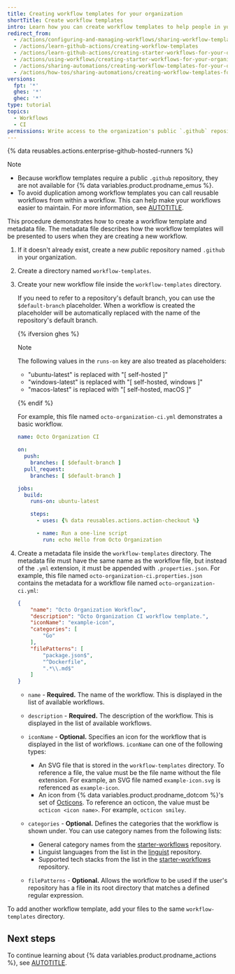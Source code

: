 ```yaml
---
title: Creating workflow templates for your organization
shortTitle: Create workflow templates
intro: Learn how you can create workflow templates to help people in your team add new workflows more easily.
redirect_from:
  - /actions/configuring-and-managing-workflows/sharing-workflow-templates-within-your-organization
  - /actions/learn-github-actions/creating-workflow-templates
  - /actions/learn-github-actions/creating-starter-workflows-for-your-organization
  - /actions/using-workflows/creating-starter-workflows-for-your-organization
  - /actions/sharing-automations/creating-workflow-templates-for-your-organization
  - /actions/how-tos/sharing-automations/creating-workflow-templates-for-your-organization
versions:
  fpt: '*'
  ghes: '*'
  ghec: '*'
type: tutorial
topics:
  - Workflows
  - CI
permissions: Write access to the organization's public `.github` repository. Templates can be used by organization members who have permission to create workflows.
---
```


{% data reusables.actions.enterprise-github-hosted-runners %}

> [!NOTE]
> * Because workflow templates require a public `.github` repository, they are not available for {% data variables.product.prodname_emus %}.
> * To avoid duplication among workflow templates you can call reusable workflows from within a workflow. This can help make your workflows easier to maintain. For more information, see [AUTOTITLE](/actions/using-workflows/reusing-workflows).

This procedure demonstrates how to create a workflow template and metadata file. The metadata file describes how the workflow templates will be presented to users when they are creating a new workflow.

1. If it doesn't already exist, create a new _public_ repository named `.github` in your organization.
1. Create a directory named `workflow-templates`.
1. Create your new workflow file inside the `workflow-templates` directory.

   If you need to refer to a repository's default branch, you can use the `$default-branch` placeholder. When a workflow is created the placeholder will be automatically replaced with the name of the repository's default branch.

   {% ifversion ghes %}

   > [!NOTE]
   > The following values in the `runs-on` key are also treated as placeholders:
   >
   > * "ubuntu-latest" is replaced with "[ self-hosted ]"
   > * "windows-latest" is replaced with "[ self-hosted, windows ]"
   > * "macos-latest" is replaced with "[ self-hosted, macOS ]"

   {% endif %}

   For example, this file named `octo-organization-ci.yml` demonstrates a basic workflow.

   ```yaml copy
   name: Octo Organization CI

   on:
     push:
       branches: [ $default-branch ]
     pull_request:
       branches: [ $default-branch ]

   jobs:
     build:
       runs-on: ubuntu-latest

       steps:
         - uses: {% data reusables.actions.action-checkout %}

         - name: Run a one-line script
           run: echo Hello from Octo Organization
   ```

1. Create a metadata file inside the `workflow-templates` directory. The metadata file must have the same name as the workflow file, but instead of the `.yml` extension, it must be appended with `.properties.json`. For example, this file named `octo-organization-ci.properties.json` contains the metadata for a workflow file named `octo-organization-ci.yml`:

   ```json copy
   {
       "name": "Octo Organization Workflow",
       "description": "Octo Organization CI workflow template.",
       "iconName": "example-icon",
       "categories": [
           "Go"
       ],
       "filePatterns": [
           "package.json$",
           "^Dockerfile",
           ".*\\.md$"
       ]
   }
   ```

   * `name` - **Required.** The name of the workflow. This is displayed in the list of available workflows.
   * `description` - **Required.** The description of the workflow. This is displayed in the list of available workflows.
   * `iconName` - **Optional.** Specifies an icon for the workflow that is displayed in the list of workflows. `iconName` can one of the following types:
     * An SVG file that is stored in the `workflow-templates` directory. To reference a file, the value must be the file name without the file extension. For example, an SVG file named `example-icon.svg` is referenced as `example-icon`.
     * An icon from {% data variables.product.prodname_dotcom %}'s set of [Octicons](https://primer.style/octicons/). To reference an octicon, the value must be `octicon <icon name>`. For example, `octicon smiley`.
   * `categories` - **Optional.** Defines the categories that the workflow is shown under. You can use category names from the following lists:
     * General category names from the [starter-workflows](https://github.com/actions/starter-workflows/blob/main/README.md#categories) repository.
     * Linguist languages from the list in the [linguist](https://github.com/github-linguist/linguist/blob/main/lib/linguist/languages.yml) repository.
     * Supported tech stacks from the list in the [starter-workflows](https://github.com/github-starter-workflows/repo-analysis-partner/blob/main/tech_stacks.yml) repository.

   * `filePatterns` - **Optional.** Allows the workflow to be used if the user's repository has a file in its root directory that matches a defined regular expression.

To add another workflow template, add your files to the same `workflow-templates` directory.

## Next steps

To continue learning about {% data variables.product.prodname_actions %}, see [AUTOTITLE](/actions/learn-github-actions/using-starter-workflows).

